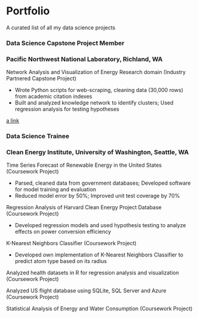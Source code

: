 # Portfolio
A curated list of all my data science projects

### Data Science Capstone Project Member
### Pacific Northwest National Laboratory, Richland, WA

Network Analysis and Visualization of Energy Research domain (Industry Partnered Capstone Project)
-	Wrote Python scripts for web-scraping, cleaning data (30,000 rows) from academic citation indexes
-	Built and analyzed knowledge network to identify clusters; Used regression analysis for testing hypotheses

[a link](https://github.com/rahulavadhoot/KnowledgeNetworks)

### Data Science Trainee
### Clean Energy Institute, University of Washington, Seattle, WA

Time Series Forecast of Renewable Energy in the United States (Coursework Project)
-	Parsed, cleaned data from government databases; Developed software for model training and evaluation
-	Reduced model error by 50%; Improved unit test coverage by 70%

Regression Analysis of Harvard Clean Energy Project Database (Coursework Project)
-	Developed regression models and used hypothesis testing to analyze effects on power conversion efficiency

K-Nearest Neighbors Classifier (Coursework Project)
-	Developed own implementation of K-Nearest Neighbors Classifier to predict atom type based on its radius

Analyzed health datasets in R for regression analysis and visualization (Coursework Project)

Analyzed US flight database using SQLite, SQL Server and Azure (Coursework Project)

Statistical Analysis of Energy and Water Consumption (Coursework Project)
